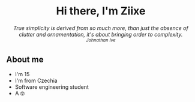 <h1 align="center">Hi there, I'm Ziixe</h1>

<h6 align="center"><i>True simplicity is derived from so much more, than just the absence of clutter and ornamentation, it's about bringing order to complexity.</i><br><sub>Johnathan Ive</h6>

<h2>About me</h2>

- I'm 15
- I'm from Czechia
- Software engineering student
- A 🤓


<!---
Z11xe/Z11xe is a ✨ special ✨ repository because its `README.md` (this file) appears on your GitHub profile.
You can click the Preview link to take a look at your changes.
---!>
